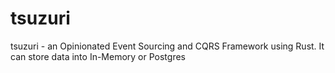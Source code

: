 # tsuzuri

tsuzuri - an Opinionated Event Sourcing and CQRS Framework using Rust. It can store data into In-Memory or Postgres
